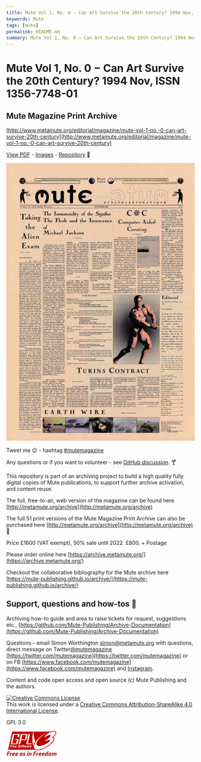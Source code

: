 ```yaml
---
title: Mute Vol 1, No. 0 − Can Art Survive the 20th Century? 1994 Nov, ISSN 1356-7748-01
keywords: Mute
tags: [mute]
permalink: README.md
summary: Mute Vol 1, No. 0 − Can Art Survive the 20th Century? 1994 Nov, ISSN 1356-7748-01. Archive resources PDF, images, full text, metadata.
---
```


# Mute Vol 1, No. 0 − Can Art Survive the 20th Century? 1994 Nov, ISSN 1356-7748-01

## Mute Magazine Print Archive

[http://www.metamute.org/editorial/magazine/mute-vol-1-no.-0-can-art-survive-20th-century](http://www.metamute.org/editorial/magazine/mute-vol-1-no.-0-can-art-survive-20th-century)

[View PDF](https://mute-publishing.github.io/Mute-Magazine-Pilot-00-1994/pdf/M000-Pilot-ISSN-1356-7748-01.pdf) - [Images](https://github.com/Mute-Publishing/Mute-Magazine-Pilot-00-1994/tree/main/images) - [Repository](https://github.com/Mute-Publishing/Mute-Magazine-Pilot-00-1994) 🐜

![Mute Vol 1, No. 0 cover](https://raw.githubusercontent.com/Mute-Publishing/Mute-Magazine-Pilot-00-1994/main/cover/M000.jpg "Mute Vol 1, No. 0 cover")

Tweet me 😉 - hashtag [\#mutemagazine](https://twitter.com/hashtag/mutemagazine?src=hashtag_click&f=live)

Any questions or if you want to volunteer - see [GitHub discussion](https://github.com/orgs/Mute-Publishing/discussions). 🍸

This repository is part of an archiving project to build a high quality fully digital copies of Mute publications, to support further archive activation, and content reuse.

The full, free-to-air, web version of the magazine can be found here [http://metamute.org/archive](http://metamute.org/archive)

The full 51 print versions of the Mute Magazine Print Archive can also be purchased here [http://metamute.org/archive](http://metamute.org/archive) 💸

Price £1600 (VAT exempt), 50% sale until 2022. £800. + Postage

Please order online here [https://archive.metamute.org/](https://archive.metamute.org/)

Checkout the collaborative bibliography for the Mute archive here [https://mute-publishing.github.io/archive/](https://mute-publishing.github.io/archive/)

## Support, questions and how-tos 🤔

Archiving how-to guide and area to raise tickets for request, suggestions etc., [https://github.com/Mute-Publishing/Archive-Documentation](https://github.com/Mute-Publishing/Archive-Documentation)

Questions - email Simon Worthington simon@metamute.org with questions, direct message on Twitter[@mutemagazine](https://twitter.com/mutemagazine) [https://twitter.com/mutemagazine](https://twitter.com/mutemagazine) or on FB [https://www.facebook.com/mutemagazine](https://www.facebook.com/mutemagazine) and [Instagram](https://www.instagram.com/mute_publishing/).

Content and code open access and open source (c) Mute Publishing and the authors.

<a rel="license" href="http://creativecommons.org/licenses/by-sa/4.0/"><img alt="Creative Commons License" style="border-width:0" src="https://i.creativecommons.org/l/by-sa/4.0/88x31.png" /></a><br />This work is licensed under a <a rel="license" href="http://creativecommons.org/licenses/by-sa/4.0/">Creative Commons Attribution-ShareAlike 4.0 International License</a>.

GPL 3.0

![GPL 3.0](https://raw.githubusercontent.com/Mute-Publishing/Mute-Magazine-Pilot-00-1994/main/assets/gplv3-with-text-136x68.png "GPL 3.0")
